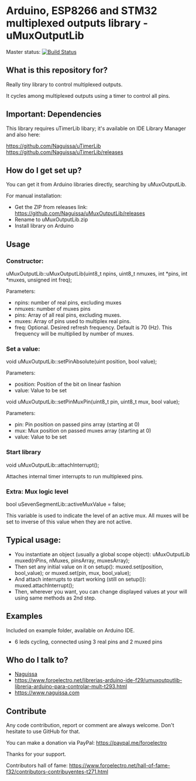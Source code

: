 # Arduino, ESP8266 and STM32 multiplexed outputs library - uMuxOutputLib #

Master status:   [![Build Status](https://travis-ci.org/Naguissa/uMuxOutputLib.svg?branch=master)](https://travis-ci.org/Naguissa/uMuxOutputLib)

## What is this repository for? ##

Really tiny library to control multiplexed outputs.

It cycles among multiplexed outputs using a timer to control all pins.

## Important: Dependencies ##

This library requires uTimerLib libary; it's available on IDE Library Manager and also here:

https://github.com/Naguissa/uTimerLib
https://github.com/Naguissa/uTimerLib/releases



## How do I get set up? ##

You can get it from Arduino libraries directly, searching by uMuxOutputLib.

For manual installation:

 * Get the ZIP from releases link: https://github.com/Naguissa/uMuxOutputLib/releases
 * Rename to uMuxOutputLib.zip
 * Install library on Arduino

## Usage ##

### Constructor: ###

uMuxOutputLib::uMuxOutputLib(uint8_t npins, uint8_t nmuxes, int *pins, int *muxes, unsigned int freq);

Parameters:
 - npins: number of real pins, excluding muxes
 - nmuxes: number of muxes pins
 - pins: Array of all real pins, excluding muxes.
 - muxes: Array of pins used to multiplex real pins.
 - freq: Optional. Desired refresh frequency. Default is 70 (Hz). This frequency will be multiplied by number of muxes.

### Set a value: ###


void uMuxOutputLib::setPinAbsolute(uint position, bool value);

Parameters:
  - position: Position of the bit on linear fashion
  - value: Value to be set


void uMuxOutputLib::setPinMuxPin(uint8_t pin, uint8_t mux, bool value);

Parameters:
  - pin: Pin position on passed pins array (starting at 0)
  - mux: Mux position on passed muxes array (starting at 0)
  - value: Value to be set


### Start library ###

void uMuxOutputLib::attachInterrupt();

Attaches internal timer interrupts to run multiplexed pins.


### Extra: Mux logic level ###

bool uSevenSegmentLib::activeMuxValue = false;

This variable is used to indicate the level of an active mux. All muxes will be set to inverse of this value when they are not active.


## Typical usage: ##

 - You instantiate an object (usually a global scope object): uMuxOutputLib muxed(nPins, nMuxes, pinsArray, muxesArray);
 - Then set any initial value on it on setup(): muxed.set(position, bool_value); or muxed.set(pin, mux, bool_value);
 - And attach interrupts to start working (still on setup()): muxed.attachInterrupt();
 - Then, wherever you want, you can change displayed values at your will using same methods as 2nd step.



## Examples ##

Included on example folder, available on Arduino IDE.

 - 6 leds cycling, connected using 3 real pins and 2 muxed pins

## Who do I talk to? ##

 * [Naguissa](https://github.com/Naguissa)
 * https://www.foroelectro.net/librerias-arduino-ide-f29/umuxoutputlib-libreria-arduino-para-controlar-mult-t293.html
 * https://www.naguissa.com


## Contribute ##

Any code contribution, report or comment are always welcome. Don't hesitate to use GitHub for that.


You can make a donation via PayPal: https://paypal.me/foroelectro


Thanks for your support.


Contributors hall of fame: https://www.foroelectro.net/hall-of-fame-f32/contributors-contribuyentes-t271.html
